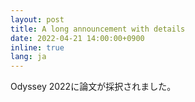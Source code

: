 ```yaml
---
layout: post
title: A long announcement with details
date: 2022-04-21 14:00:00+0900
inline: true
lang: ja
---
```


Odyssey 2022に論文が採択されました。
